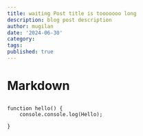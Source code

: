 ```yaml
---
title: waiting Post title is tooooooo long
description: blog post description
author: mugilan
date: '2024-06-30'
category:
tags: 
published: true
---
```


# Markdown

## 

```
function hello() {
    console.console.log(Hello);
    
}
```